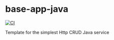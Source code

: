 # base-app-java
[![CI](https://github.com/ChmilevFA/base-app-java/actions/workflows/main.yml/badge.svg)](https://github.com/ChmilevFA/base-app-java/actions/workflows/main.yml)


Template for the simplest Http CRUD Java service